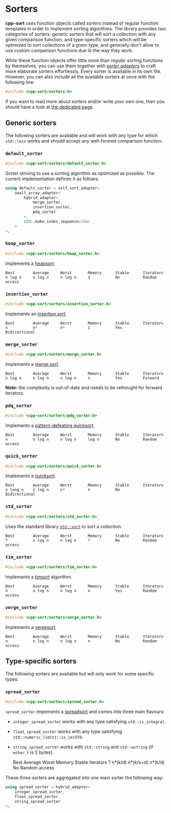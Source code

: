 # Sorters

**cpp-sort** uses function objects called *sorters* instead of regular function
templates in order to implement sorting algorithms. The library provides two
categories of sorters: generic sorters that will sort a collection with any given
comparison function, and type-specific sorters which will be optimized to sort
collections of a given type, and generally don't allow to use custom comparison
functions due to the way they work.

While these function objects offer little more than regular sorting functions by
themselves, you can use them together with [*sorter adapters*](sorter-adapters.md)
to craft more elaborate sorters effortlessly. Every sorter is available in its own
file. However, you can also include all the available sorters at once with the
following line:

```cpp
#include <cpp-sort/sorters.h>
```

If you want to read more about sorters and/or write your own one, then you should
have a look at [the dedicated page](writing-sorter.md).

## Generic sorters

The following sorters are available and will work with any type for which `std::less`
works and should accept any well-formed comparison function:

### `default_sorter`

```cpp
#include <cpp-sort/sorters/default_sorter.h>
```

Sorter striving to use a sorting algorithm as optimized as possible. The current
implementation defines it as follows:

```cpp
using default_sorter = self_sort_adapter<
    small_array_adapter<
        hybrid_adapter<
            merge_sorter,
            insertion_sorter,
            pdq_sorter
        >,
        std::make_index_sequence<10u>
    >
>;
```

### `heap_sorter`

```cpp
#include <cpp-sort/sorters/heap_sorter.h>
```

Implements a [heapsort](https://en.wikipedia.org/wiki/Heapsort).

    Best        Average     Worst       Memory      Stable      Iterators
    n log n     n log n     n log n     1           No          Random access

### `insertion_sorter`

```cpp
#include <cpp-sort/sorters/insertion_sorter.h>
```

Implements an [insertion sort](https://en.wikipedia.org/wiki/Insertion_sort).

    Best        Average     Worst       Memory      Stable      Iterators
    n           n²          n²          1           Yes         Bidirectional

### `merge_sorter`

```cpp
#include <cpp-sort/sorters/merge_sorter.h>
```

Implements a [merge sort](https://en.wikipedia.org/wiki/Merge_sort).

    Best        Average     Worst       Memory      Stable      Iterators
    n log n     n log n     n log n     n           Yes         Forward

**Note:** the complexity is out-of-date and needs to be rethought for forward iterators.

### `pdq_sorter`

```cpp
#include <cpp-sort/sorters/pdq_sorter.h>
```

Implements a [pattern-defeating quicksort](https://github.com/orlp/pdqsort).


    Best        Average     Worst       Memory      Stable      Iterators
    n           n log n     n log n     log n       No          Random access

### `quick_sorter`

```cpp
#include <cpp-sort/sorters/quick_sorter.h>
```

Implements a [quicksort](https://en.wikipedia.org/wiki/Quicksort).


    Best        Average     Worst       Memory      Stable      Iterators
    n long n    n log n     n²          n           No          Bidirectional

### `std_sorter`

```cpp
#include <cpp-sort/sorters/std_sorter.h>
```

Uses the standard library [`std::sort`](http://en.cppreference.com/w/cpp/algorithm/sort)
to sort a collection.

    Best        Average     Worst       Memory      Stable      Iterators
    ?           n log n     n log n     ?           No          Random access

### `tim_sorter`

```cpp
#include <cpp-sort/sorters/tim_sorter.h>
```

Implements a [timsort](https://en.wikipedia.org/wiki/Timsort) algorithm.

    Best        Average     Worst       Memory      Stable      Iterators
    n           n log n     n log n     n           Yes         Random access

### `verge_sorter`

```cpp
#include <cpp-sort/sorters/verge_sorter.h>
```

Implements a [vergesort](https://github.com/Morwenn/vergesort).


    Best        Average     Worst       Memory      Stable      Iterators
    n           n log n     n log n     n           No          Random access

## Type-specific sorters

The following sorters are available but will only work for some specific types:

### `spread_sorter`

```cpp
#include <cpp-sort/sorters/spread_sorter.h>
```

`spread_sorter` impements a [spreadsort](https://en.wikipedia.org/wiki/Spreadsort)
and comes into three main flavours:

* `integer_spread_sorter` works with any type satisfying `std::is_integral`.
* `float_spread_sorter` works with any type satisfying `std::numeric_limits::is_iec559`.
* `string_spread_sorter` works with `std::string` and `std::wstring` (if `wchar_t` is 2 bytes).

    Best        Average     Worst       Memory      Stable      Iterators
    ?           n*(k/d)     n*(k/s+d)   n*(k/d)     No          Random access

These three sorters are aggregated into one main sorter the following way:

```cpp
using spread_sorter = hybrid_adapter<
    integer_spread_sorter,
    float_spread_sorter,
    string_spread_sorter
>;
```
